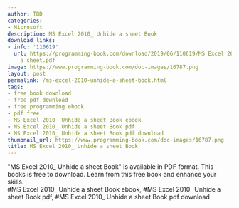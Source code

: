 ```yaml
---
author: TBD
categories:
- Microsoft
description: MS Excel 2010_ Unhide a sheet Book
download_links:
- info: '110619'
  url: https://programming-book.com/download/2019/06/110619/MS Excel 2010_ Unhide
    a sheet.pdf
image: https://www.programming-book.com/doc-images/16787.png
layout: post
permalink: /ms-excel-2010-unhide-a-sheet-book.html
tags:
- free book download
- free pdf download
- free programming ebook
- pdf free
- MS Excel 2010_ Unhide a sheet Book ebook
- MS Excel 2010_ Unhide a sheet Book pdf
- MS Excel 2010_ Unhide a sheet Book pdf download
thumbnail_url: https://www.programming-book.com/doc-images/16787.png
title: MS Excel 2010_ Unhide a sheet Book
---
```


 
<div class="item-desc text-justify">
  "MS Excel 2010_ Unhide a sheet Book" is available in PDF format. This books is free to download. Learn from this free book and enhance your skills.
  <br>
  #MS Excel 2010_ Unhide a sheet Book ebook, #MS Excel 2010_ Unhide a sheet Book pdf, #MS Excel 2010_ Unhide a sheet Book pdf download
</div>
